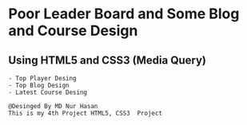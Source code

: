 # Poor Leader Board and Some Blog and Course Design
## Using HTML5 and CSS3 (Media Query)
    - Top Player Desing 
    - Top Blog Design 
    - Latest Course Desing 

    @Desinged By MD Nur Hasan 
    This is my 4th Project HTML5, CSS3  Project
    